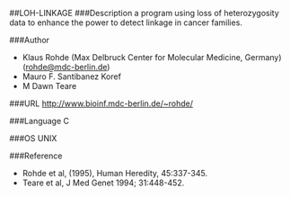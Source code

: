 ##LOH-LINKAGE
###Description
a program using loss of heterozygosity data to enhance the power to detect linkage in cancer families.

###Author
* Klaus Rohde (Max Delbruck Center for Molecular Medicine, Germany) (rohde@mdc-berlin.de)
* Mauro F. Santibanez Koref
* M Dawn Teare

###URL
http://www.bioinf.mdc-berlin.de/~rohde/

###Language
C

###OS
UNIX

###Reference
* Rohde et al, (1995), Human Heredity, 45:337-345.
* Teare et al, J Med Genet 1994; 31:448-452.


